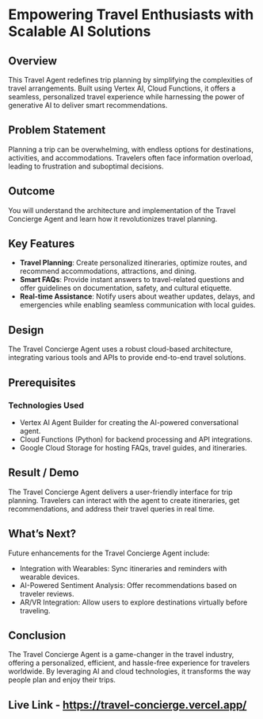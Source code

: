 # Empowering Travel Enthusiasts with Scalable AI Solutions

## Overview

This Travel Agent redefines trip planning by simplifying the complexities of travel arrangements. Built using Vertex AI, Cloud Functions, it offers a seamless, personalized travel experience while harnessing the power of generative AI to deliver smart recommendations.

## Problem Statement

Planning a trip can be overwhelming, with endless options for destinations, activities, and accommodations. Travelers often face information overload, leading to frustration and suboptimal decisions.

## Outcome

You will understand the architecture and implementation of the Travel Concierge Agent and learn how it revolutionizes travel planning.

## Key Features

- **Travel Planning**: Create personalized itineraries, optimize routes, and recommend accommodations, attractions, and dining.
- **Smart FAQs**: Provide instant answers to travel-related questions and offer guidelines on documentation, safety, and cultural etiquette.
- **Real-time Assistance**: Notify users about weather updates, delays, and emergencies while enabling seamless communication with local guides.

## Design

The Travel Concierge Agent uses a robust cloud-based architecture, integrating various tools and APIs to provide end-to-end travel solutions.

## Prerequisites

### Technologies Used

- Vertex AI Agent Builder for creating the AI-powered conversational agent.
- Cloud Functions (Python) for backend processing and API integrations.
- Google Cloud Storage for hosting FAQs, travel guides, and itineraries.

## Result / Demo

The Travel Concierge Agent delivers a user-friendly interface for trip planning. Travelers can interact with the agent to create itineraries, get recommendations, and address their travel queries in real time.

## What’s Next?

Future enhancements for the Travel Concierge Agent include:

- Integration with Wearables: Sync itineraries and reminders with wearable devices.
- AI-Powered Sentiment Analysis: Offer recommendations based on traveler reviews.
- AR/VR Integration: Allow users to explore destinations virtually before traveling.

## Conclusion

The Travel Concierge Agent is a game-changer in the travel industry, offering a personalized, efficient, and hassle-free experience for travelers worldwide. By leveraging AI and cloud technologies, it transforms the way people plan and enjoy their trips.

## Live Link - https://travel-concierge.vercel.app/
